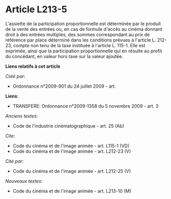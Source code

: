 # Article L213-5

L'assiette de la participation proportionnelle est déterminée par le produit de la vente des entrées ou, en cas de formule
d'accès au cinéma donnant droit à des entrées multiples, des sommes correspondant au prix de référence par place déterminé
dans les conditions prévues à l'article L. 212-23, compte non tenu de la taxe instituée à l'article L. 115-1. Elle est
exprimée, ainsi que la participation proportionnelle qui en résulte au profit du concédant, en valeur hors taxe sur la valeur
ajoutée.

**Liens relatifs à cet article**

_Créé par_:

  - Ordonnance n°2009-901 du 24 juillet 2009 - art.

**Liens**:

  - TRANSFERE: Ordonnance n°2009-1358 du 5 novembre 2009 - art. 3

_Anciens textes_:

  - Code de l'industrie cinématographique - art. 25 (Ab)

_Cite_:

  - Code du cinéma et de l'image animée - art. L115-1 (VD)
  - Code du cinéma et de l'image animée - art. L212-23 (V)

_Cité par_:

  - Code du cinéma et de l'image animée - art. L212-25 (V)

_Nouveaux textes_:

  - Code du cinéma et de l'image animée - art. L213-10 (M)
